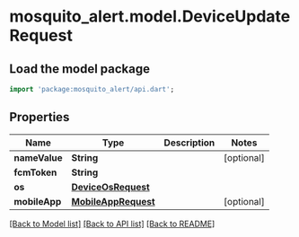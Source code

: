 # mosquito_alert.model.DeviceUpdateRequest

## Load the model package
```dart
import 'package:mosquito_alert/api.dart';
```

## Properties
Name | Type | Description | Notes
------------ | ------------- | ------------- | -------------
**nameValue** | **String** |  | [optional] 
**fcmToken** | **String** |  | 
**os** | [**DeviceOsRequest**](DeviceOsRequest.md) |  | 
**mobileApp** | [**MobileAppRequest**](MobileAppRequest.md) |  | [optional] 

[[Back to Model list]](../README.md#documentation-for-models) [[Back to API list]](../README.md#documentation-for-api-endpoints) [[Back to README]](../README.md)


